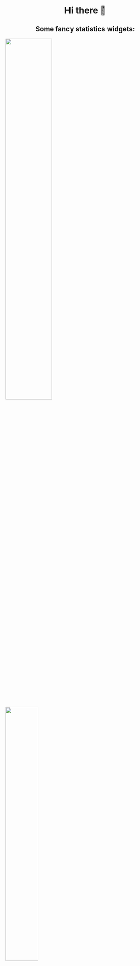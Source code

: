 <h1 align="center">Hi there 👋</h1>

<h2 align="center">Some fancy statistics widgets:</h2>

<img
  src="https://github-readme-stats.vercel.app/api?username=iamolegga&show_icons=true&locale=en"
  width="54%"
/>
<img
  src="https://github-readme-stats.vercel.app/api/top-langs/?username=iamolegga&layout=compact"
  width="45.3%"
/>
<br />

<p align="center">
<img
  src="https://github-profile-trophy.vercel.app/?username=iamolegga&row=2&column=3"
  width="45.5%"
  align="center"
/>
<img
  src="https://pixel-nu.vercel.app/api/image.gif"
  width="1"
  height="1"
/>
</p>
  
<h2 align="center">Some projects I've been contributed to:</h2>

### Golang

[![](https://github-readme-stats.vercel.app/api/pin/?username=traefik&repo=traefik&show_owner=true)](https://github.com/traefik/traefik)
[![](https://github-readme-stats.vercel.app/api/pin/?username=a8m&repo=golang-cheat-sheet&show_owner=true)](https://github.com/a8m/golang-cheat-sheet)
[![](https://github-readme-stats.vercel.app/api/pin/?username=googleapis&repo=google-cloud-go&show_owner=true)](https://github.com/googleapis/google-cloud-go)
[![](https://github-readme-stats.vercel.app/api/pin/?username=boj&repo=redistore&show_owner=true)](https://github.com/boj/redistore)

### React Native

[![](https://github-readme-stats.vercel.app/api/pin/?username=facebook&repo=react-native&show_owner=true)](https://github.com/facebook/react-native)
[![](https://github-readme-stats.vercel.app/api/pin/?username=microsoft&repo=react-native-code-push&show_owner=true)](https://github.com/microsoft/react-native-code-push)
[![](https://github-readme-stats.vercel.app/api/pin/?username=software-mansion&repo=react-native-reanimated)](https://github.com/software-mansion/react-native-reanimated)
[![](https://github-readme-stats.vercel.app/api/pin/?username=zoontek&repo=react-native-dev-menu)](https://github.com/zoontek/react-native-dev-menu)
[![](https://github-readme-stats.vercel.app/api/pin/?username=osdnk&repo=react-native-reanimated-bottom-sheet)](https://github.com/osdnk/react-native-reanimated-bottom-sheet)
[![](https://github-readme-stats.vercel.app/api/pin/?username=react-native-cameraroll&repo=react-native-cameraroll)](https://github.com/react-native-cameraroll/react-native-cameraroll)

### Node.js & Typescript

[![](https://github-readme-stats.vercel.app/api/pin/?username=DefinitelyTyped&repo=DefinitelyTyped&show_owner=true)](https://github.com/DefinitelyTyped/DefinitelyTyped)
[![](https://github-readme-stats.vercel.app/api/pin/?username=pinojs&repo=pino&show_owner=true)](https://github.com/pinojs/pino)
[![](https://github-readme-stats.vercel.app/api/pin/?username=tj&repo=connect-redis&show_owner=true)](https://github.com/tj/connect-redis)
[![](https://github-readme-stats.vercel.app/api/pin/?username=skunight&repo=nestjs-redis&show_owner=true)](https://github.com/skunight/nestjs-redis)
